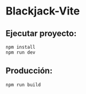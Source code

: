 # Blackjack-Vite

## Ejecutar proyecto:

```npm install```  
```npm run dev```

## Producción:

```npm run build```


